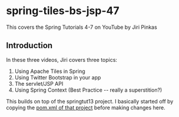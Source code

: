 # spring-tiles-bs-jsp-47
This covers the Spring Tutorials 4-7 on YouTube by Jiri Pinkas

## Introduction
In these three videos, Jiri covers three topics:
1. Using Apache Tiles in Spring
2. Using Twitter Bootstrap in your app
3. The servlet/JSP API
4. Using Spring Context (Best Practice -- really a superstition?)

This builds on top of the springtut13 project. I basically started off by copying the [pom.xml of that project](https://github.com/kedarmhaswade/springtut13/blob/master/pom.xml) 
before making changes here.
